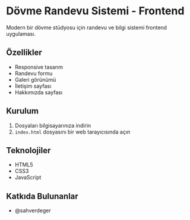 # Dövme Randevu Sistemi - Frontend

Modern bir dövme stüdyosu için randevu ve bilgi sistemi frontend uygulaması.

## Özellikler

- Responsive tasarım
- Randevu formu
- Galeri görünümü
- İletişim sayfası
- Hakkımızda sayfası

## Kurulum

1. Dosyaları bilgisayarınıza indirin
2. `index.html` dosyasını bir web tarayıcısında açın

## Teknolojiler

- HTML5
- CSS3
- JavaScript

## Katkıda Bulunanlar

- @sahverdeger 